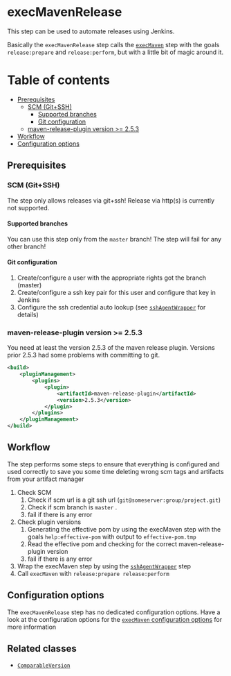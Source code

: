 # execMavenRelease

This step can be used to automate releases using Jenkins.

Basically the `execMavenRelease` step calls the
[`execMaven`](execMaven.md) step with the goals `release:prepare` and
`release:perform`, but with a little bit of magic around it.

# Table of contents
* [Prerequisites](#prerequisites)
    * [SCM (Git+SSH)](#scm-gitssh)
        * [Supported branches](#supported-branches)
        * [Git configuration](#git-configuration)
    * [maven-release-plugin version >= 2.5.3](#maven-release-plugin-version--253)
* [Workflow](#workflow)
* [Configuration options](#configuration-options)

## Prerequisites

### SCM (Git+SSH)

The step only allows releases via git+ssh! Release via http(s) is
currently not supported.

#### Supported branches

You can use this step only from the `master` branch! The step will fail
for any other branch!

#### Git configuration

1. Create/configure a user with the appropriate rights got the branch (master)
2. Create/configure a ssh key pair for this user and configure that key
   in Jenkins
3. Configure the ssh credential auto lookup (see
   [`sshAgentWrapper`](sshAgentWrapper.md) for details)

### maven-release-plugin version >= 2.5.3

You need at least the version 2.5.3 of the maven release plugin.
Versions prior 2.5.3 had some problems with committing to git.

```xml
<build>
    <pluginManagement>
        <plugins>
            <plugin>
                <artifactId>maven-release-plugin</artifactId>
                <version>2.5.3</version>
            </plugin>
        </plugins>
    </pluginManagement>
</build>
```

## Workflow

The step performs some steps to ensure that everything is configured and
used correctly to save you some time deleting wrong scm tags and
artifacts from your artifact manager

1. Check SCM
   1. Check if scm url is a git ssh url
   (`git@someserver:group/project.git`)
   2. Check if scm branch is `master` .
   3. fail if there is any error
2. Check plugin versions
   1. Generating the effective pom by using the execMaven step with the
      goals `help:effective-pom` with output to
      `effective-pom.tmp`
   2. Read the effective pom and checking for the correct
      maven-release-plugin version
   3. fail if there is any error
3. Wrap the execMaven step by using the
   [`sshAgentWrapper`](sshAgentWrapper.md) step
3. Call `execMaven` with `release:prepare release:perform`

## Configuration options

The `execMavenRelease` step has no dedicated configuration options. Have
a look at the configuration options for the
[`execMaven` configuration options](execMaven.md#configuration-options) for more information

## Related classes
* [`ComparableVersion`](../src/io/wcm/devops/jenkins/pipeline/versioning/ComparableVersion.groovy)
